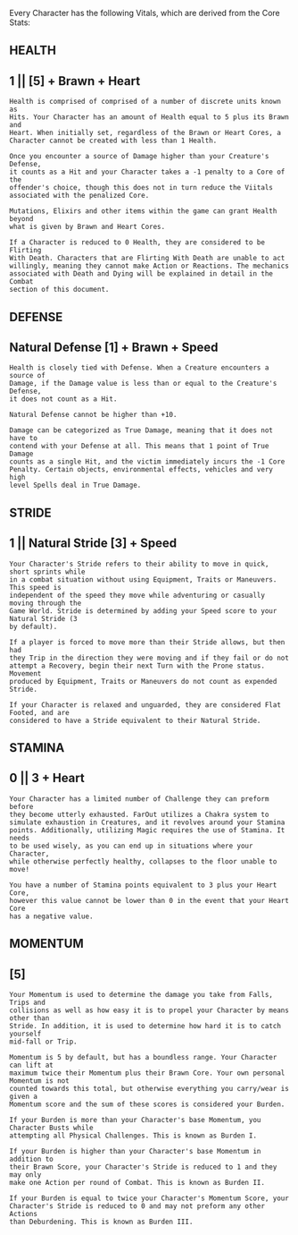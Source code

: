 Every Character has the following Vitals, which are derived from the Core Stats:

HEALTH            
------
1 || [5] + Brawn + Heart  
-------------------------

    Health is comprised of comprised of a number of discrete units known as
    Hits. Your Character has an amount of Health equal to 5 plus its Brawn and
    Heart. When initially set, regardless of the Brawn or Heart Cores, a
    Character cannot be created with less than 1 Health.  
    
    Once you encounter a source of Damage higher than your Creature's Defense,
    it counts as a Hit and your Character takes a -1 penalty to a Core of the
    offender's choice, though this does not in turn reduce the Viitals
    associated with the penalized Core. 
    
    Mutations, Elixirs and other items within the game can grant Health beyond
    what is given by Brawn and Heart Cores. 

    If a Character is reduced to 0 Health, they are considered to be Flirting
    With Death. Characters that are Flirting With Death are unable to act
    willingly, meaning they cannot make Action or Reactions. The mechanics
    associated with Death and Dying will be explained in detail in the Combat
    section of this document.

DEFENSE
-------
Natural Defense [1] + Brawn + Speed
-----------------------------------
    
    Health is closely tied with Defense. When a Creature encounters a source of
    Damage, if the Damage value is less than or equal to the Creature's Defense,
    it does not count as a Hit. 

    Natural Defense cannot be higher than +10.

    Damage can be categorized as True Damage, meaning that it does not have to
    contend with your Defense at all. This means that 1 point of True Damage
    counts as a single Hit, and the victim immediately incurs the -1 Core
    Penalty. Certain objects, environmental effects, vehicles and very high
    level Spells deal in True Damage.

STRIDE 
------
1 || Natural Stride [3] + Speed 
-------------------------------

    Your Character's Stride refers to their ability to move in quick, short sprints while
    in a combat situation without using Equipment, Traits or Maneuvers. This speed is
    independent of the speed they move while adventuring or casually moving through the
    Game World. Stride is determined by adding your Speed score to your Natural Stride (3
    by default). 
    
    If a player is forced to move more than their Stride allows, but then had
    they Trip in the direction they were moving and if they fail or do not
    attempt a Recovery, begin their next Turn with the Prone status. Movement
    produced by Equipment, Traits or Maneuvers do not count as expended Stride. 
    
    If your Character is relaxed and unguarded, they are considered Flat Footed, and are
    considered to have a Stride equivalent to their Natural Stride.

STAMINA 
-------
0 || 3 + Heart
--------------

    Your Character has a limited number of Challenge they can preform before
    they become utterly exhausted. FarOut utilizes a Chakra system to
    simulate exhaustion in Creatures, and it revolves around your Stamina
    points. Additionally, utilizing Magic requires the use of Stamina. It needs
    to be used wisely, as you can end up in situations where your Character,
    while otherwise perfectly healthy, collapses to the floor unable to move!

    You have a number of Stamina points equivalent to 3 plus your Heart Core,
    however this value cannot be lower than 0 in the event that your Heart Core
    has a negative value. 

MOMENTUM
--------
[5]
---

    Your Momentum is used to determine the damage you take from Falls, Trips and
    collisions as well as how easy it is to propel your Character by means other than
    Stride. In addition, it is used to determine how hard it is to catch yourself
    mid-fall or Trip. 
    
    Momentum is 5 by default, but has a boundless range. Your Character can lift at
    maximum twice their Momentum plus their Brawn Core. Your own personal Momentum is not
    counted towards this total, but otherwise everything you carry/wear is given a
    Momentum score and the sum of these scores is considered your Burden. 
    
    If your Burden is more than your Character's base Momentum, you Character Busts while
    attempting all Physical Challenges. This is known as Burden I.
    
    If your Burden is higher than your Character's base Momentum in addition to
    their Brawn Score, your Character's Stride is reduced to 1 and they may only
    make one Action per round of Combat. This is known as Burden II. 
    
    If your Burden is equal to twice your Character's Momentum Score, your
    Character's Stride is reduced to 0 and may not preform any other Actions
    than Deburdening. This is known as Burden III.

